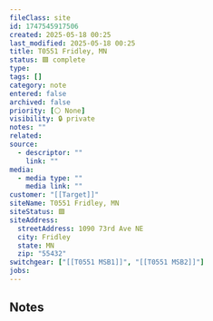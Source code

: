 ```yaml
---
fileClass: site
id: 1747545917506
created: 2025-05-18 00:25
last_modified: 2025-05-18 00:25
title: T0551 Fridley, MN
status: 🟩 complete
type: 
tags: []
category: note
entered: false
archived: false
priority: [⚪ None]
visibility: 🔒 private
notes: ""
related: 
source:
  - descriptor: ""
    link: ""
media:
  - media type: ""
    media link: ""
customer: "[[Target]]"
siteName: T0551 Fridley, MN
siteStatus: 🟩
siteAddress:
  streetAddress: 1090 73rd Ave NE
  city: Fridley
  state: MN
  zip: "55432"
switchgear: ["[[T0551 MSB1]]", "[[T0551 MSB2]]"]
jobs:
---
```


## Notes